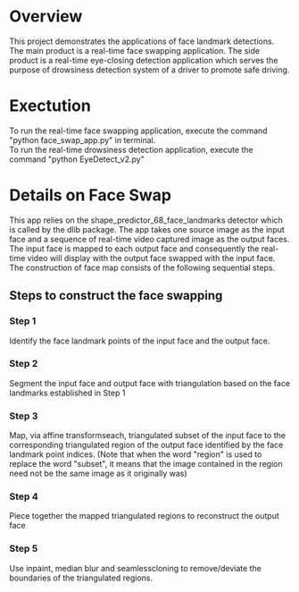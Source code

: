 # Overview
This project demonstrates the applications of face landmark detections. 
The main product is a real-time face swapping application. 
The side product is a real-time eye-closing detection application which serves the purpose of drowsiness detection system of a driver to promote safe driving. </br>

# Exectution
To run the real-time face swapping application, execute the command "python face_swap_app.py" in terminal. </br>
To run the real-time drowsiness detection application, execute the command "python EyeDetect_v2.py" </br>

# Details on Face Swap
This app relies on the shape_predictor_68_face_landmarks detector which is called by the dlib package. The app takes one source image as the input face and a sequence of real-time video captured image as the output faces. The input face is mapped to each output face and consequently the real-time video will display with the output face swapped with the input face. The construction of face map consists of the following sequential steps. <br>
## Steps to construct the face swapping 
### Step 1
Identify the face landmark points of the input face and the output face. 
### Step 2
Segment the input face and output face with triangulation based on the face landmarks established in Step 1
### Step 3
Map, via affine transformseach, triangulated subset of the input face to the corresponding triangulated region of the output face identified by the face landmark point indices. (Note that when the word "region" is used to replace the word "subset", it means that the image contained in the region need not be the same image as it originally was) 
### Step 4
Piece together the mapped triangulated regions to reconstruct the output face
### Step 5
Use inpaint, median blur and seamlesscloning to remove/deviate the boundaries of the triangulated regions.














